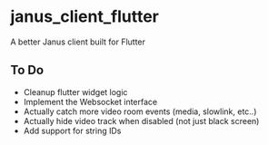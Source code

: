 # janus_client_flutter

A better Janus client built for Flutter

## To Do
- Cleanup flutter widget logic
- Implement the Websocket interface
- Actually catch more video room events (media, slowlink, etc..)
- Actually hide video track when disabled (not just black screen)
- Add support for string IDs


